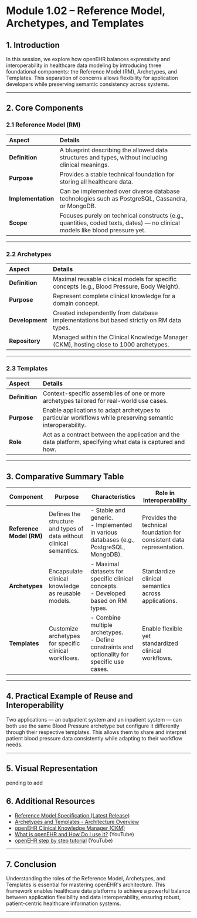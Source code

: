 # Module 1.02 – Reference Model, Archetypes, and Templates

## 1. Introduction

In this session, we explore how openEHR balances expressivity and interoperability in healthcare data modeling by introducing three foundational components: the Reference Model (RM), Archetypes, and Templates. This separation of concerns allows flexibility for application developers while preserving semantic consistency across systems.

---

## 2. Core Components

### 2.1 Reference Model (RM)

| Aspect | Details |
|:------|:--------|
| **Definition** | A blueprint describing the allowed data structures and types, without including clinical meanings. |
| **Purpose** | Provides a stable technical foundation for storing all healthcare data. |
| **Implementation** | Can be implemented over diverse database technologies such as PostgreSQL, Cassandra, or MongoDB. |
| **Scope** | Focuses purely on technical constructs (e.g., quantities, coded texts, dates) — no clinical models like blood pressure yet. |

---

### 2.2 Archetypes

| Aspect | Details |
|:------|:--------|
| **Definition** | Maximal reusable clinical models for specific concepts (e.g., Blood Pressure, Body Weight). |
| **Purpose** | Represent complete clinical knowledge for a domain concept. |
| **Development** | Created independently from database implementations but based strictly on RM data types. |
| **Repository** | Managed within the Clinical Knowledge Manager (CKM), hosting close to 1000 archetypes. |

---

### 2.3 Templates

| Aspect | Details |
|:------|:--------|
| **Definition** | Context-specific assemblies of one or more archetypes tailored for real-world use cases. |
| **Purpose** | Enable applications to adapt archetypes to particular workflows while preserving semantic interoperability. |
| **Role** | Act as a contract between the application and the data platform, specifying what data is captured and how. |

---

## 3. Comparative Summary Table

| Component        | Purpose                                                      | Characteristics                                                                                                   | Role in Interoperability                                                                 |
|------------------|--------------------------------------------------------------|--------------------------------------------------------------------------------------------------------------------|------------------------------------------------------------------------------------------|
| **Reference Model (RM)** | Defines the structure and types of data without clinical semantics. | - Stable and generic.<br>- Implemented in various databases (e.g., PostgreSQL, MongoDB). | Provides the technical foundation for consistent data representation. |
| **Archetypes**   | Encapsulate clinical knowledge as reusable models.           | - Maximal datasets for specific clinical concepts.<br>- Developed based on RM types. | Standardize clinical semantics across applications.   |
| **Templates**    | Customize archetypes for specific clinical workflows.        | - Combine multiple archetypes.<br>- Define constraints and optionality for specific use cases. | Enable flexible yet standardized clinical workflows. |

---

## 4. Practical Example of Reuse and Interoperability

Two applications — an outpatient system and an inpatient system — can both use the same Blood Pressure archetype but configure it differently through their respective templates.
This allows them to share and interpret patient blood pressure data consistently while adapting to their workflow needs.

---

## 5. Visual Representation
pending to add

## 6. Additional Resources

- [Reference Model Specification (Latest Release)](https://specifications.openehr.org/releases/RM/latest/)
- [Archetypes and Templates - Architecture Overview](https://specifications.openehr.org/releases/BASE/latest/architecture_overview.html#_archetypes_and_templates)
- [openEHR Clinical Knowledge Manager (CKM)](https://ckm.openehr.org/ckm/)
- [What is openEHR and How Do I use it?](https://www.youtube.com/watch?v=Zn4Muj2IOlM) (YouTube)
- [openEHR step by step tutorial](https://www.youtube.com/watch?v=mqV6QQ-aaDA) (YouTube)

---

## 7. Conclusion

Understanding the roles of the Reference Model, Archetypes, and Templates is essential for mastering openEHR's architecture.
This framework enables healthcare data platforms to achieve a powerful balance between application flexibility and data interoperability, ensuring robust, patient-centric healthcare information systems.

---